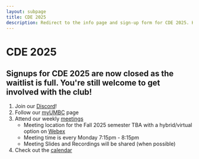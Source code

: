 ```yaml
---
layout: subpage
title: CDE 2025
description: Redirect to the info page and sign-up form for CDE 2025. Hope to see you there!
---
```


# CDE 2025

## Signups for CDE 2025 are now closed as the waitlist is full. You're still welcome to get involved with the club!

1. Join our [Discord](https://discord.gg/hUVkGvvY2y)!
2. Follow our [myUMBC](https://my3.my.umbc.edu/groups/umbccd) page
3. Attend our weekly [meetings](https://umbccd.umbc.edu/#meetings)
    * Meeting location for the Fall 2025 semester TBA with a hybrid/virtual option on [Webex](https://umbc.webex.com/meet/CyberDawgs)
    * Meeting time is every Monday 7:15pm - 8:15pm
    * Meeting Slides and Recordings will be shared (when possible)
4. Check out the [calendar](https://umbccd.umbc.edu/#calendar)
